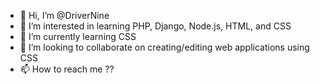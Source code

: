 - 👋 Hi, I’m @DriverNine
- 👀 I’m interested in learning PHP, Django, Node.js, HTML, and CSS
- 🌱 I’m currently learning CSS
- 💞️ I’m looking to collaborate on creating/editing web applications using CSS
- 📫 How to reach me ??

<!---
DriverNine/DriverNine is a ✨ special ✨ repository because its `README.md` (this file) appears on your GitHub profile.
You can click the Preview link to take a look at your changes.
--->
